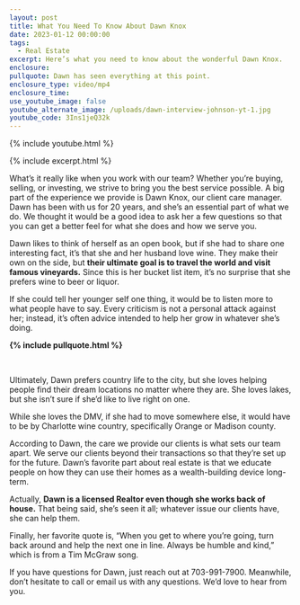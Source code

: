 ```yaml
---
layout: post
title: What You Need To Know About Dawn Knox
date: 2023-01-12 00:00:00
tags:
  - Real Estate
excerpt: Here’s what you need to know about the wonderful Dawn Knox.
enclosure:
pullquote: Dawn has seen everything at this point.
enclosure_type: video/mp4
enclosure_time:
use_youtube_image: false
youtube_alternate_image: /uploads/dawn-interview-johnson-yt-1.jpg
youtube_code: 3Ins1jeQ32k
---
```

{% include youtube.html %}

{% include excerpt.html %}

What’s it really like when you work with our team? Whether you’re buying, selling, or investing, we strive to bring you the best service possible. A big part of the experience we provide is Dawn Knox, our client care manager. Dawn has been with us for 20 years, and she’s an essential part of what we do. We thought it would be a good idea to ask her a few questions so that you can get a better feel for what she does and how we serve you.&nbsp;

Dawn likes to think of herself as an open book, but if she had to share one interesting fact, it’s that she and her husband love wine. They make their own on the side, but **their ultimate goal is to travel the world and visit famous vineyards.** Since this is her bucket list item, it’s no surprise that she prefers wine to beer or liquor.&nbsp;

If she could tell her younger self one thing, it would be to listen more to what people have to say. Every criticism is not a personal attack against her; instead, it’s often advice intended to help her grow in whatever she’s doing.

**{% include pullquote.html %}**

&nbsp;

Ultimately, Dawn prefers country life to the city, but she loves helping people find their dream locations no matter where they are. She loves lakes, but she isn’t sure if she’d like to live right on one.&nbsp;

While she loves the DMV, if she had to move somewhere else, it would have to be by Charlotte wine country, specifically Orange or Madison county.&nbsp;

According to Dawn, the care we provide our clients is what sets our team apart. We serve our clients beyond their transactions so that they’re set up for the future. Dawn’s favorite part about real estate is that we educate people on how they can use their homes as a wealth-building device long-term.&nbsp;

Actually, **Dawn is a licensed Realtor even though she works back of house.** That being said, she’s seen it all; whatever issue our clients have, she can help them.&nbsp;

Finally, her favorite quote is, “When you get to where you’re going, turn back around and help the next one in line. Always be humble and kind,” which is from a Tim McGraw song.&nbsp;

If you have questions for Dawn, just reach out at 703-991-7900. Meanwhile, don’t hesitate to call or email us with any questions. We’d love to hear from you.